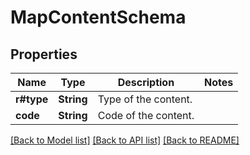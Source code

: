 # MapContentSchema

## Properties
Name | Type | Description | Notes
------------ | ------------- | ------------- | -------------
**r#type** | **String** | Type of the content. | 
**code** | **String** | Code of the content. | 

[[Back to Model list]](../README.md#documentation-for-models) [[Back to API list]](../README.md#documentation-for-api-endpoints) [[Back to README]](../README.md)


